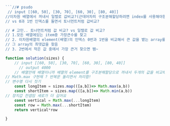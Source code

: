```jsx
```//# psudo
 // input [[60, 50], [30, 70], [60, 30], [80, 40]]
//이차원 배열에서 꺼내서 일렬로 값비교?(근데어차피 구조분해할당하려면 index를 사용해야함.. 일렬로 못꺼낼듯) 
// vs 0과 1번 인덱스를 돌면서 토너먼트처럼 값비교?

// # 고민.. 토너먼트처럼 값 비교? vs 일렬로 값 비교?
// 1.모든 배열에있는 item중 가장큰수를 찾고
// 2. 이차원배열의 element(배열)의 인덱스 0번과 1번을 비교해서 큰 값을 뱉는 array를 만들고
// 그 array의 최댓값을 찾음
// 3. 2번에서 작은 값 중에서 가장 큰거 찾으면 됌~

```

```jsx
function solution(sizes) {
    // input [[60, 50], [30, 70], [60, 30], [80, 40]]
	  // output 4000
    // 배열안에 배열이니까 배열의 element를 구조분해할당으로 꺼내서 두개의 값을 비교해야겠다
// Math.max 구현체 ? 반복문 돌리면서 처리함!
// 변수명 다시 짓기
    const longItem = sizes.map(([a,b])=> Math.max(a,b))
    const shortItem = sizes.map(([a,b])=> Math.min(a,b))
// 장지갑 컨셉임 세로가 더 길어요
    const vertical = Math.max(...longItem)
    const row = Math.max(...shortItem)
	return vertical*row

}
```
